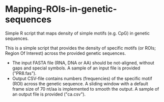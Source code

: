 # Mapping-ROIs-in-genetic-sequences
Simple R script that maps density of simple motifs (e.g. CpG) in genetic sequences.

This is a simple script that provides the density of specific motifs (or ROIs; Region Of Interest) across the provided genetic sequences.
* The input FASTA file (RNA, DNA or AA) should be not-aligned, without gaps and special symbols. A sample of an input file is provided ("PR8.fas").
* Output CSV-file contains numbers (frequencies) of the specific motif (ROI) across the genetic sequence. A sliding window with a default frame size of 70 nt/aa is implemented to smooth the output. A sample of an output file is provided ("ca.csv").
